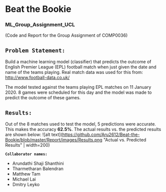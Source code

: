 # Beat the Bookie

### ML_Group_Assignment_UCL
(Code and Report for the Group Assignment of COMP0036)

## `Problem Statement: `
Build a machine learning model (classifier) that predicts the outcome of English Premier League (EPL) football match when just given the date and name of the teams playing. Real match data was used for this from: http://www.football-data.co.uk/

The model tested against the teams playing EPL matches on 11 January 2020. 8 games were scheduled for this day and the model was made to predict the outcome of these games.

## `Results: `
Out of the 8 matches used to test the model, 5 predictions were accurate. This makes the accuracy __62.5%__. The actual results vs. the predicted results are shown below:
![alt text](https://github.com/Aru2612/Beat-the-Bookie/blob/master/Report/images/Results.png "Actual vs. Predicted Results" | width=200)

__`Collaborator names:`__  
- Arundathi Shaji Shanthini  
- Tharmetharan Balendran  
- Matthew Tam  
- Michael Lai  
- Dmitry Leyko  
